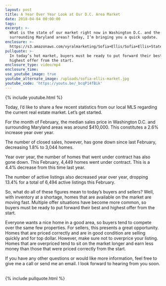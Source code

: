 ```yaml
---
layout: post
title: A Year Over Year Look at Our D.C. Area Market
date: 2018-04-04 00:00:00
tags:
excerpt: >-
  What is the state of our market right now in Washington D.C. and the
  surrounding Maryland areas? Today, I’m bringing you a quick update.
enclosure: >-
  https://s3.amazonaws.com/vyralmarketing/Sofia+Ellis/Sofia+Ellis+State+of+the+Market-+A+Year+Over+Year+Look+at+Our+D.C.+Area+Market.mp4
pullquote: >-
  In today’s hot market, buyers must be ready to put forward their best and
  highest offer from the start.
enclosure_type: video/mp4
enclosure_time:
use_youtube_image: true
youtube_alternate_image: /uploads/sofia-ellis-market.jpg
youtube_code: 'https://youtu.be/_bcqP14fBik'
---
```


{% include youtube.html %}

Today, I’d like to share a few recent statistics from our local MLS regarding the current real estate market. Let’s get started.

For the month of February, the median sales price in Washington D.C. and surrounding Maryland areas was around $410,000. This constitutes a 2.6% increase year over year.

The number of closed sales, however, has gone down since last February, decreasing 1.8% to 3,044 homes.&nbsp;

Year over year, the number of homes that went under contract has also gone down. This February, 4,449 homes went under contract. This is a 4.4% decrease from this time last year.&nbsp;

The number of active listings also decreased year over year, dropping 13.4% for a total of 6,494 active listings this February.&nbsp;

So, what do all of these figures mean to today’s buyers and sellers? Well, with inventory at a shortage, homes that are available on the market are moving fast. Multiple offer situations have become more common, so buyers must be ready to put forward their best and highest offer from the start.&nbsp;

Everyone wants a nice home in a good area, so buyers tend to compete over the same few properties. For sellers, this presents a great opportunity. Homes that are priced correctly and are in good condition are selling quickly and for top dollar. However, make sure not to overprice your listing. Homes that are overpriced tend to sit on the market longer and earn less money than those that were priced correctly from the start.&nbsp;

If you have any other questions or would like more information, feel free to give me a call or send me an email. I look forward to hearing from you soon.<br>&nbsp;

{% include pullquote.html %}